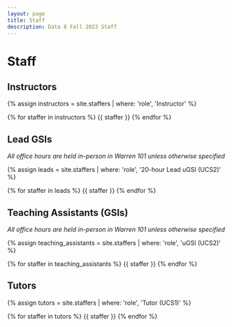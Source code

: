 ```yaml
---
layout: page
title: Staff
description: Data 8 Fall 2023 Staff
---
```


# Staff

## Instructors

{% assign instructors = site.staffers | where: 'role', 'Instructor' %}

<div class="role flex">
{% for staffer in instructors %}
{{ staffer }}
{% endfor %}
</div>

## Lead GSIs

_All office hours are held in-person in Warren 101 unless otherwise specified_

{% assign leads = site.staffers | where: 'role', '20-hour Lead uGSI (UCS2)' %}

<div class="role flex">
{% for staffer in leads %}
{{ staffer }}
{% endfor %}
</div>

## Teaching Assistants (GSIs)

_All office hours are held in-person in Warren 101 unless otherwise specified_

{% assign teaching_assistants = site.staffers | where: 'role', 'uGSI (UCS2)' %}

<div class="role flex">
{% for staffer in teaching_assistants %}
{{ staffer }}
{% endfor %}
</div>

## Tutors

{% assign tutors = site.staffers | where: 'role', 'Tutor (UCS1)' %}

<div class="role flex">
{% for staffer in tutors %}
{{ staffer }}
{% endfor %}
</div>

<script src="../assets/darkmode.js"></script>
<script>
  window.addEventListener("DOMContentLoaded", (event) => {
    onLoad();
});
</script>
